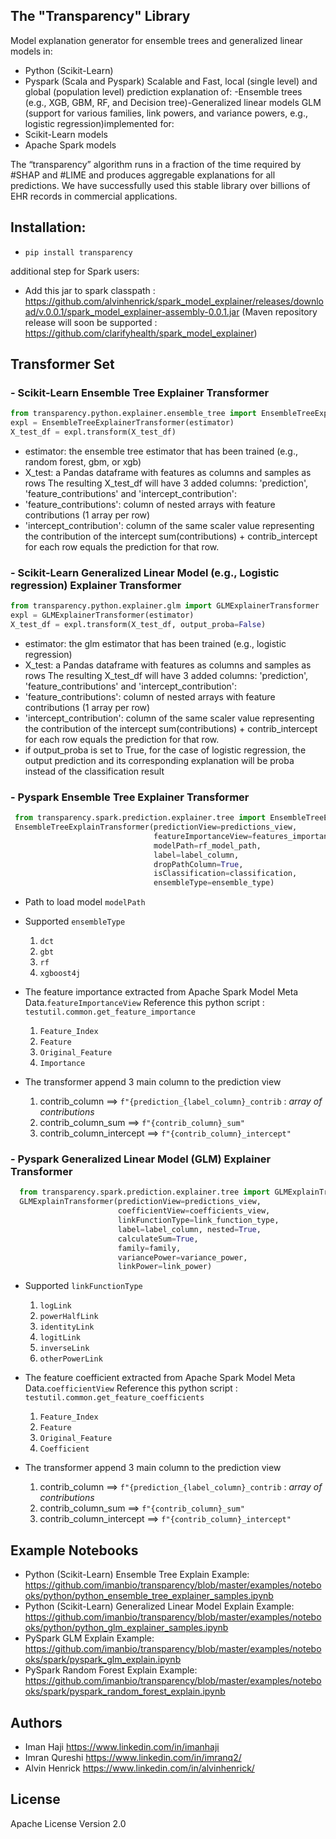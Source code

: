 ## The "Transparency" Library
Model explanation generator for ensemble trees and generalized linear models in:
- Python (Scikit-Learn)
- Pyspark (Scala and Pyspark)
Scalable and Fast, local (single level) and global (population level) prediction explanation of:
-Ensemble trees (e.g., XGB, GBM, RF, and Decision tree)-Generalized linear models GLM (support for various families, link powers, and variance powers, e.g., logistic regression)implemented for:
- Scikit-Learn models
- Apache Spark models

The “transparency” algorithm runs in a fraction of the time required by #SHAP and #LIME and produces aggregable explanations for all predictions. We have successfully used this stable library over billions of EHR records in commercial applications.

## Installation:
- `pip install transparency`

additional step for Spark users:
- Add this jar to spark classpath : https://github.com/alvinhenrick/spark_model_explainer/releases/download/v.0.0.1/spark_model_explainer-assembly-0.0.1.jar
(Maven repository release will soon be supported : https://github.com/clarifyhealth/spark_model_explainer)


## Transformer Set
### - Scikit-Learn Ensemble Tree Explainer Transformer
 ```python
from transparency.python.explainer.ensemble_tree import EnsembleTreeExplainerTransformer
expl = EnsembleTreeExplainerTransformer(estimator)
X_test_df = expl.transform(X_test_df)
 ```
- estimator: the ensemble tree estimator that has been trained (e.g., random forest, gbm, or xgb)
- X_test: a Pandas dataframe with features as columns and samples as rows
The resulting X_test_df will have 3 added columns: 'prediction', 'feature_contributions' and 'intercept_contribution':
- 'feature_contributions': column of nested arrays with feature contributions (1 array per row)
- 'intercept_contribution': column of the same scaler value representing the contribution of the intercept
sum(contributions) + contrib_intercept for each row equals the prediction for that row.
### - Scikit-Learn Generalized Linear Model (e.g., Logistic regression) Explainer Transformer
 ```python
from transparency.python.explainer.glm import GLMExplainerTransformer
expl = GLMExplainerTransformer(estimator)
X_test_df = expl.transform(X_test_df, output_proba=False)
 ```
- estimator: the glm estimator that has been trained (e.g., logistic regression)
- X_test: a Pandas dataframe with features as columns and samples as rows
The resulting X_test_df will have 3 added columns: 'prediction', 'feature_contributions' and 'intercept_contribution':
- 'feature_contributions': column of nested arrays with feature contributions (1 array per row)
- 'intercept_contribution': column of the same scaler value representing the contribution of the intercept
sum(contributions) + contrib_intercept for each row equals the prediction for that row.
- if output_proba is set to True, for the case of logistic regression, the output prediction and its corresponding explanation will be proba instead of the classification result
### - Pyspark Ensemble Tree Explainer Transformer
 ```python 
  from transparency.spark.prediction.explainer.tree import EnsembleTreeExplainTransformer
  EnsembleTreeExplainTransformer(predictionView=predictions_view, 
                                 featureImportanceView=features_importance_view,
                                 modelPath=rf_model_path, 
                                 label=label_column,
                                 dropPathColumn=True, 
                                 isClassification=classification, 
                                 ensembleType=ensemble_type)

 ```
- Path to load model `modelPath`

- Supported `ensembleType`
    1. `dct`
    2. `gbt`
    3. `rf`
    4. `xgboost4j`

- The feature importance extracted from Apache Spark Model Meta Data.`featureImportanceView`
  Reference this python script : `testutil.common.get_feature_importance`
    1. `Feature_Index`
    2. `Feature`
    3. `Original_Feature`
    4. `Importance`

- The transformer append 3 main column to the prediction view 
    1. contrib_column ==> `f"{prediction_{label_column}_contrib` : *array of contributions*
    2. contrib_column_sum ==>  `f"{contrib_column}_sum"`
    3. contrib_column_intercept ==> `f"{contrib_column}_intercept"`

### - Pyspark Generalized Linear Model (GLM) Explainer Transformer
 ```python 
   from transparency.spark.prediction.explainer.tree import GLMExplainTransformer
   GLMExplainTransformer(predictionView=predictions_view, 
                         coefficientView=coefficients_view,
                         linkFunctionType=link_function_type, 
                         label=label_column, nested=True,
                         calculateSum=True, 
                         family=family, 
                         variancePower=variance_power, 
                         linkPower=link_power)

 ```
-  Supported `linkFunctionType`
    1. `logLink`
    2. `powerHalfLink`
    3. `identityLink`
    4. `logitLink`
    5. `inverseLink`
    6. `otherPowerLink`

- The feature coefficient extracted from Apache Spark Model Meta Data.`coefficientView`
  Reference this python script : `testutil.common.get_feature_coefficients`
    1. `Feature_Index`
    2. `Feature`
    3. `Original_Feature`
    4. `Coefficient`

- The transformer append 3 main column to the prediction view 
    1. contrib_column ==> `f"{prediction_{label_column}_contrib` : *array of contributions*
    2. contrib_column_sum ==>  `f"{contrib_column}_sum"`
    3. contrib_column_intercept ==> `f"{contrib_column}_intercept"`

## Example Notebooks
- Python (Scikit-Learn) Ensemble Tree Explain Example:
https://github.com/imanbio/transparency/blob/master/examples/notebooks/python/python_ensemble_tree_explainer_samples.ipynb
- Python (Scikit-Learn) Generalized Linear Model Explain Example:
https://github.com/imanbio/transparency/blob/master/examples/notebooks/python/python_glm_explainer_samples.ipynb
- PySpark GLM Explain Example:
https://github.com/imanbio/transparency/blob/master/examples/notebooks/spark/pyspark_glm_explain.ipynb
- PySpark Random Forest Explain Example:
https://github.com/imanbio/transparency/blob/master/examples/notebooks/spark/pyspark_random_forest_explain.ipynb

## Authors
* Iman Haji <https://www.linkedin.com/in/imanhaji>
* Imran Qureshi <https://www.linkedin.com/in/imranq2/>
* Alvin Henrick <https://www.linkedin.com/in/alvinhenrick/>

## License
Apache License Version 2.0
